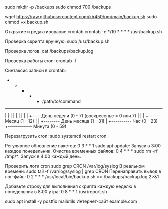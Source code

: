 sudo mkdir -p /backups
sudo chmod 700 /backups

wget https://raw.githubusercontent.com/kir450/pm/main/backup.sh
sudo chmod +x backup.sh

Открытие и редактирование crontab
crontab -e
*/10 * * * * /usr/backup.sh


Проверка скрипта вручную: 
sudo /usr/backup.sh

Проверка логов:
cat /backups/backup.log

Проверка работы cron:
crontab -l

Синтаксис записи в crontab:
* * * * * /path/to/command
- - - - -
| | | | |
| | | | +---- День недели (0 - 7) (воскресенье = 0 или 7)
| | | +------ Месяц (1 - 12)
| | +-------- День месяца (1 - 31)
| +---------- Час (0 - 23)
+------------ Минута (0 - 59)

Перезагрузить cron:
sudo systemctl restart cron

Регулярное обновление пакетов:
0 3 * * 1 sudo apt update: Запуск в 3:00 каждое понедельник.
Очистка временных файлов:
0 4 * * * sudo rm -rf /tmp/*: Запуск в 4:00 каждый день.


Проверить логи cron
sudo grep CRON /var/log/syslog
В реальном времени:
sudo tail -f /var/log/syslog | grep CRON
Перенаправить вывод в лог-файл:
0 2 * * * /usr/local/bin/backup.sh >> /backups/backup.log 2>&1

Добавьте строку для выполнения скрипта каждую неделю в понедельник в 8:00 утра:
0 8 * * 1 /usr/report.sh

sudo apt install -y postfix mailutils
Интернет-сайт
example.com
